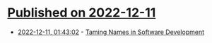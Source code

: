 # [Published on 2022-12-11](index.md)

* [2022-12-11, 01:43:02](https://news.ycombinator.com/item?id=33939114) - [Taming Names in Software Development](https://www.simplethread.com/taming-names-in-software-development/)
